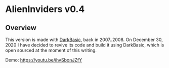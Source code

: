 # AlienInviders v0.4

## Overview

This version is made with [DarkBasic](https://github.com/TheGameCreators/Dark-Basic-Pro), back in 2007..2008. On December 30, 2020 I have decided to revive its code and build it using DarkBasic, which is open sourced at the moment of this writing.

Demo: https://youtu.be/ihvSbonJZfY
